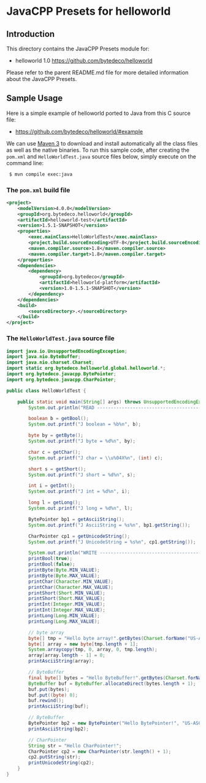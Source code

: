 JavaCPP Presets for helloworld
==============================

Introduction
------------
This directory contains the JavaCPP Presets module for:

 * helloworld 1.0  https://github.com/bytedeco/helloworld

Please refer to the parent README.md file for more detailed information about the JavaCPP Presets.



Sample Usage
------------
Here is a simple example of helloworld ported to Java from this C source file:

 * https://github.com/bytedeco/helloworld/#example

We can use [Maven 3](http://maven.apache.org/) to download and install automatically all the class files as well as the native binaries. To run this sample code, after creating the `pom.xml` and `HelloWorldTest.java` source files below, simply execute on the command line:
```bash
 $ mvn compile exec:java
```

### The `pom.xml` build file
```xml
<project>
    <modelVersion>4.0.0</modelVersion>
    <groupId>org.bytedeco.helloworld</groupId>
    <artifactId>helloworld-test</artifactId>
    <version>1.5.1-SNAPSHOT</version>
    <properties>
        <exec.mainClass>HelloWorldTest</exec.mainClass>
        <project.build.sourceEncoding>UTF-8</project.build.sourceEncoding>
        <maven.compiler.source>1.8</maven.compiler.source>
        <maven.compiler.target>1.8</maven.compiler.target>
    </properties>
    <dependencies>
        <dependency>
            <groupId>org.bytedeco</groupId>
            <artifactId>helloworld-platform</artifactId>
            <version>1.0-1.5.1-SNAPSHOT</version>
        </dependency>
    </dependencies>
    <build>
        <sourceDirectory>.</sourceDirectory>
    </build>
</project>
```

### The `HelloWorldTest.java` source file
```java
import java.io.UnsupportedEncodingException;
import java.nio.ByteBuffer;
import java.nio.charset.Charset;
import static org.bytedeco.helloworld.global.helloworld.*;
import org.bytedeco.javacpp.BytePointer;
import org.bytedeco.javacpp.CharPointer;

public class HelloWorldTest {

    public static void main(String[] args) throws UnsupportedEncodingException {
        System.out.println("READ -------------------------------------------------");

        boolean b = getBool();
        System.out.printf("J boolean = %b%n", b);

        byte by = getByte();
        System.out.printf("J byte = %d%n", by);

        char c = getChar();
        System.out.printf("J char = \\u%04X%n", (int) c);

        short s = getShort();
        System.out.printf("J short = %d%n", s);

        int i = getInt();
        System.out.printf("J int = %d%n", i);

        long l = getLong();
        System.out.printf("J long = %d%n", l);

        BytePointer bp1 = getAsciiString();
        System.out.printf("J AsciiString = %s%n", bp1.getString());

        CharPointer cp1 = getUnicodeString();
        System.out.printf("J UnicodeString = %s%n", cp1.getString());

        System.out.println("WRITE ------------------------------------------------");
        printBool(true);
        printBool(false);
        printByte(Byte.MIN_VALUE);
        printByte(Byte.MAX_VALUE);
        printChar(Character.MIN_VALUE);
        printChar(Character.MAX_VALUE);
        printShort(Short.MIN_VALUE);
        printShort(Short.MAX_VALUE);
        printInt(Integer.MIN_VALUE);
        printInt(Integer.MAX_VALUE);
        printLong(Long.MIN_VALUE);
        printLong(Long.MAX_VALUE);

        // byte array
        byte[] tmp = "Hello byte array!".getBytes(Charset.forName("US-ASCII"));
        byte[] array = new byte[tmp.length + 1];
        System.arraycopy(tmp, 0, array, 0, tmp.length);
        array[array.length - 1] = 0;
        printAsciiString(array);

        // ByteBuffer
        final byte[] bytes = "Hello ByteBuffer!".getBytes(Charset.forName("US-ASCII"));
        ByteBuffer buf = ByteBuffer.allocateDirect(bytes.length + 1);
        buf.put(bytes);
        buf.put((byte) 0);
        buf.rewind();
        printAsciiString(buf);

        // ByteBuffer
        BytePointer bp2 = new BytePointer("Hello BytePointer!", "US-ASCII");
        printAsciiString(bp2);

        // CharPointer
        String str = "Hello CharPointer!";
        CharPointer cp2 = new CharPointer(str.length() + 1);
        cp2.putString(str);
        printUnicodeString(cp2);
    }
}
```

